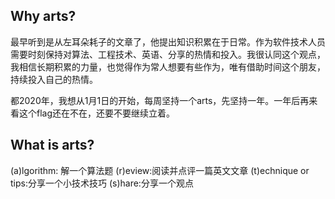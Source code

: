## Why arts?
最早听到是从左耳朵耗子的文章了，他提出知识积累在于日常。作为软件技术人员需要时刻保持对算法、工程技术、英语、分享的热情和投入。我很认同这个观点，我相信长期积累的力量，也觉得作为常人想要有些作为，唯有借助时间这个朋友，持续投入自己的热情。

都2020年，我想从1月1日的开始，每周坚持一个arts，先坚持一年。一年后再来看这个flag还在不在，还要不要继续立着。

## What is arts?
(a)lgorithm: 解一个算法题
(r)eview:阅读并点评一篇英文文章
(t)echnique or tips:分享一个小技术技巧
(s)hare:分享一个观点

